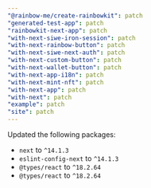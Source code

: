 ```yaml
---
"@rainbow-me/create-rainbowkit": patch
"generated-test-app": patch
"rainbowkit-next-app": patch
"with-next-siwe-iron-session": patch
"with-next-rainbow-button": patch
"with-next-siwe-next-auth": patch
"with-next-custom-button": patch
"with-next-wallet-button": patch
"with-next-app-i18n": patch
"with-next-mint-nft": patch
"with-next-app": patch
"with-next": patch
"example": patch
"site": patch
---
```


Updated the following packages:

- `next` to `^14.1.3`
- `eslint-config-next` to `^14.1.3`
- `@types/react` to `^18.2.64`
- `@types/react` to `^18.2.64`
